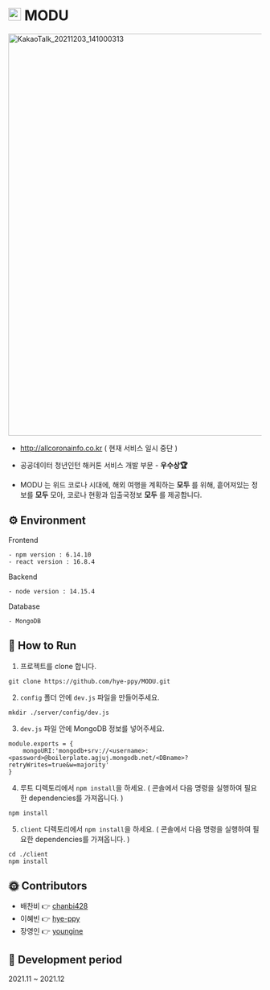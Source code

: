 # <img width="25" alt="KakaoTalk_20211203_141000313" src="https://user-images.githubusercontent.com/66191091/146679394-75a30f16-2022-4ad6-825b-39181b01c5a6.png"> MODU 
<img width="800" alt="KakaoTalk_20211203_141000313" src="https://user-images.githubusercontent.com/66191091/146679291-c48873ed-e865-4e63-a732-d81ce1aea2e2.png">

- <http://allcoronainfo.co.kr> ( 현재 서비스 일시 중단 )

- 공공데이터 청년인턴 해커톤 서비스 개발 부문 - <b>우수상🏆</b>

- MODU 는 위드 코로나 시대에,
해외 여행을 계획하는 <b>모두</b> 를 위해,
흩어져있는 정보를 <b>모두</b> 모아,
코로나 현황과 입출국정보 <b>모두</b> 를 제공합니다.

## ⚙ Environment

Frontend
```
- npm version : 6.14.10
- react version : 16.8.4
```

Backend
```
- node version : 14.15.4
```

Database
```
- MongoDB
```

## 🚀 How to Run
1. 프로젝트를 clone 합니다.

```
git clone https://github.com/hye-ppy/MODU.git
```

2. `config` 폴더 안에 `dev.js` 파일을 만들어주세요.


```
mkdir ./server/config/dev.js
```

3. `dev.js` 파일 안에 MongoDB 정보를 넣어주세요.

```
module.exports = {
    mongoURI:'mongodb+srv://<username>:<password>@boilerplate.agjuj.mongodb.net/<DBname>?retryWrites=true&w=majority'
}
```

4. 루트 디렉토리에서 `npm install`을 하세요. ( 콘솔에서 다음 명령을 실행하여 필요한 dependencies를 가져옵니다. )

```
npm install
```

5. `client` 디렉토리에서 `npm install`을 하세요. ( 콘솔에서 다음 명령을 실행하여 필요한 dependencies를 가져옵니다. )

```
cd ./client
npm install
```

<!--6. 공공데이터포털에서 아래 목록을 서비스 신청해서 api 인증키를 받아서 ~~에 등록해주세요.-->


## 🌞 Contributors
- 배찬비 👉 [chanbi428](https://github.com/chanbi428)
- 이혜빈 👉 [hye-ppy](https://github.com/hye-ppy)
- 장영인 👉 [youngine](https://github.com/youngine)

## 📅 Development period
2021.11 ~ 2021.12
